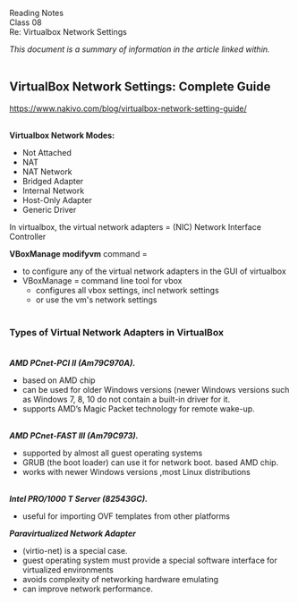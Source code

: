Reading Notes <br>
Class 08<br>
Re: Virtualbox Network Settings<br>

*This document is a summary of information in the article linked within.*<br><br>

## VirtualBox Network Settings: Complete Guide
https://www.nakivo.com/blog/virtualbox-network-setting-guide/<br><br>

**Virtualbox Network Modes:** 

- Not Attached<br>
- NAT<br>
- NAT Network<br>
- Bridged Adapter<br>
- Internal Network<br>
- Host-Only Adapter<br>
- Generic Driver

In virtualbox, the virtual network adapters = (NIC) Network Interface Controller

**VBoxManage modifyvm** command = <br>
- to configure any of the virtual network adapters in the GUI of virtualbox<br>
- VBoxManage = command line tool for vbox
    - configures all vbox settings, incl network settings
    - or use the vm's network settings<br><br>


### Types of Virtual Network Adapters in VirtualBox<br><br>

***AMD PCnet-PCI II (Am79C970A).*** 
- based on AMD chip <br>
- can be used for older Windows versions (newer Windows versions such as Windows 7, 8, 10 do not contain a built-in driver for it. 
- supports AMD’s Magic Packet technology for remote wake-up.<br><br>

***AMD PCnet-FAST III (Am79C973).*** <br>
- supported by almost all guest operating systems 
- GRUB (the boot loader) can use it for network boot. 
based AMD chip.
- works with newer Windows versions ,most Linux distributions <br><br>

***Intel PRO/1000 T Server (82543GC).*** 
- useful for importing OVF templates from other platforms 

***Paravirtualized Network Adapter*** 
- (virtio-net) is a special case. 
- guest operating system must provide a special software interface for virtualized environments 
- avoids complexity of networking hardware emulating 
- can improve network performance.
